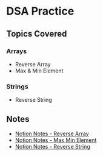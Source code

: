 # DSA Practice

## Topics Covered

### Arrays
- Reverse Array
- Max & Min Element

### Strings
- Reverse String

## Notes
- [Notion Notes - Reverse Array](https://www.notion.so/Reverse-Array-26245897bbb3803f9cdef2ba31363046?pvs=21)
- [Notion Notes - Max Min Element](https://www.notion.so/Max-Min-Element-26245897bbb3805e982aca3c24f7dcbe?pvs=21)
- [Notion Notes - Reverse String](https://www.notion.so/Reverse-String-26245897bbb3804ea8f9f83ca4b2058b?pvs=21)

